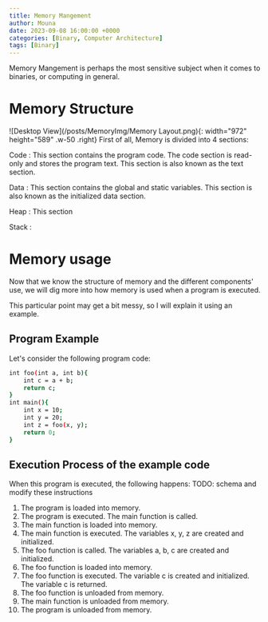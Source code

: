 ```yaml
---
title: Memory Mangement
author: Mouna
date: 2023-09-08 16:00:00 +0000
categories: [Binary, Computer Architecture]
tags: [Binary]
---
```


Memory Mangement is perhaps the most sensitive subject when it comes to binaries, or computing in general.

# Memory Structure
![Desktop View](/posts/MemoryImg/Memory Layout.png){: width="972" height="589" .w-50 .right}
First of all, Memory is divided into 4 sections:

Code 
:   This section contains the program code. The code section is read-only and stores the program text. This section is also known as the text section.

Data 
:   This section contains the global and static variables. This section is also known as the initialized data section.

Heap
:    This section 

Stack
:

# Memory usage
Now that we know the structure of memory and the different components' use, we will dig more into how memory is used when a program is executed.

This particular point may get a bit messy, so I will explain it using an example.

## Program Example
Let's consider the following program code:

```bash
int foo(int a, int b){
    int c = a + b;
    return c;
}
int main(){
    int x = 10;
    int y = 20;
    int z = foo(x, y);
    return 0;
}
```
## Execution Process of the example code
When this program is executed, the following happens:
TODO: schema and modify these instructions
1. The program is loaded into memory.
2. The program is executed. The main function is called.
3. The main function is loaded into memory.
4. The main function is executed. The variables x, y, z are created and initialized.
5. The foo function is called.  The variables a, b, c are created and initialized.
6. The foo function is loaded into memory.
7. The foo function is executed. The variable c is created and initialized. The variable c is returned.
8. The foo function is unloaded from memory.
9. The main function is unloaded from memory.
10. The program is unloaded from memory.

